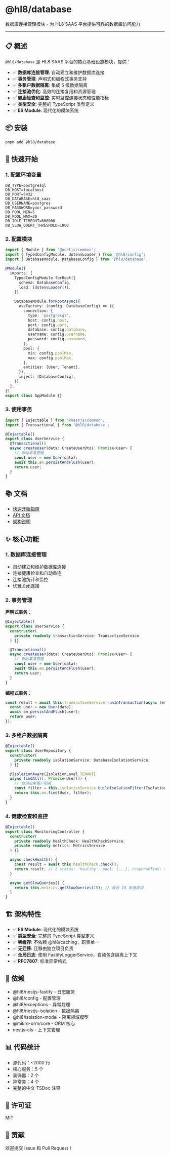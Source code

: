 # @hl8/database

数据库连接管理模块 - 为 HL8 SAAS 平台提供可靠的数据库访问能力

---

## 📋 概述

`@hl8/database` 是 HL8 SAAS 平台的核心基础设施模块，提供：

- ✅ **数据库连接管理**: 自动建立和维护数据库连接
- ✅ **事务管理**: 声明式和编程式事务支持
- ✅ **多租户数据隔离**: 集成 5 级数据隔离
- ✅ **连接池优化**: 高效的连接复用和资源管理
- ✅ **健康检查和监控**: 实时监控连接状态和性能指标
- ✅ **类型安全**: 完整的 TypeScript 类型定义
- ✅ **ES Module**: 现代化的模块系统

## 📦 安装

```bash
pnpm add @hl8/database
```

## 🚀 快速开始

### 1. 配置环境变量

```env
DB_TYPE=postgresql
DB_HOST=localhost
DB_PORT=5432
DB_DATABASE=hl8_saas
DB_USERNAME=postgres
DB_PASSWORD=your_password
DB_POOL_MIN=5
DB_POOL_MAX=20
DB_IDLE_TIMEOUT=600000
DB_SLOW_QUERY_THRESHOLD=1000
```

### 2. 配置模块

```typescript
import { Module } from '@nestjs/common';
import { TypedConfigModule, dotenvLoader } from '@hl8/config';
import { DatabaseModule, DatabaseConfig } from '@hl8/database';

@Module({
  imports: [
    TypedConfigModule.forRoot({
      schema: DatabaseConfig,
      load: [dotenvLoader()],
    }),
    
    DatabaseModule.forRootAsync({
      useFactory: (config: DatabaseConfig) => ({
        connection: {
          type: 'postgresql',
          host: config.host,
          port: config.port,
          database: config.database,
          username: config.username,
          password: config.password,
        },
        pool: {
          min: config.poolMin,
          max: config.poolMax,
        },
        entities: [User, Tenant],
      }),
      inject: [DatabaseConfig],
    }),
  ],
})
export class AppModule {}
```

### 3. 使用事务

```typescript
import { Injectable } from '@nestjs/common';
import { Transactional } from '@hl8/database';

@Injectable()
export class UserService {
  @Transactional()
  async createUser(data: CreateUserDto): Promise<User> {
    // 自动事务管理
    const user = new User(data);
    await this.em.persistAndFlush(user);
    return user;
  }
}
```

## 📚 文档

- [快速开始指南](../../specs/004-database/quickstart.md)
- [API 文档](../../specs/004-database/contracts/)
- [架构说明](../../specs/004-database/architecture-notes.md)

## ✨ 核心功能

### 1. 数据库连接管理

- 自动建立和维护数据库连接
- 连接健康检查和自动重连
- 连接池统计和监控
- 优雅关闭连接

### 2. 事务管理

**声明式事务**：
```typescript
@Injectable()
export class UserService {
  constructor(
    private readonly transactionService: TransactionService,
  ) {}

  @Transactional()
  async createUser(data: CreateUserDto): Promise<User> {
    // 自动事务管理
    const user = new User(data);
    await this.em.persistAndFlush(user);
    return user;
  }
}
```

**编程式事务**：
```typescript
const result = await this.transactionService.runInTransaction(async (em) => {
  const user = new User(data);
  await em.persistAndFlush(user);
  return user;
});
```

### 3. 多租户数据隔离

```typescript
@Injectable()
export class UserRepository {
  constructor(
    private readonly isolationService: DatabaseIsolationService,
  ) {}

  @IsolationAware(IsolationLevel.TENANT)
  async findAll(): Promise<User[]> {
    // 自动应用租户隔离
    const filter = this.isolationService.buildIsolationFilter(IsolationLevel.TENANT);
    return this.em.find(User, filter);
  }
}
```

### 4. 健康检查和监控

```typescript
@Injectable()
export class MonitoringController {
  constructor(
    private readonly healthCheck: HealthCheckService,
    private readonly metrics: MetricsService,
  ) {}

  async checkHealth() {
    const result = await this.healthCheck.check();
    return result; // { status: 'healthy', pool: {...}, responseTime: 45 }
  }

  async getSlowQueries() {
    return this.metrics.getSlowQueries(10); // 最近 10 条慢查询
  }
}
```

## 🏗️ 架构特性

- ✅ **ES Module**: 现代化的模块系统
- ✅ **类型安全**: 完整的 TypeScript 类型定义
- ✅ **零缓存**: 不依赖 @hl8/caching，职责单一
- ✅ **无迁移**: 迁移由独立项目负责
- ✅ **全局日志**: 使用 FastifyLoggerService，自动包含隔离上下文
- ✅ **RFC7807**: 标准异常格式

## 🔗 依赖

- @hl8/nestjs-fastify - 日志服务
- @hl8/config - 配置管理
- @hl8/exceptions - 异常处理
- @hl8/nestjs-isolation - 数据隔离
- @hl8/isolation-model - 隔离领域模型
- @mikro-orm/core - ORM 核心
- nestjs-cls - 上下文管理

## 📊 代码统计

- 源代码：~2000 行
- 核心服务：5 个
- 装饰器：2 个
- 异常类：4 个
- 完整的中文 TSDoc 注释

## 📄 许可证

MIT

## 🤝 贡献

欢迎提交 Issue 和 Pull Request！
